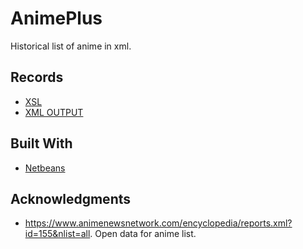 # AnimePlus
 Historical list of anime in xml.
 
## Records
* [XSL](https://github.com/Nestorbd/AnimePlus/blob/master/public_html/animePlus.xsl)
* [XML OUTPUT](https://github.com/Nestorbd/AnimePlus/blob/master/public_html/reports-output.xml)

## Built With

* [Netbeans](https://d3js.org/)

## Acknowledgments

* https://www.animenewsnetwork.com/encyclopedia/reports.xml?id=155&nlist=all. Open data for anime list.
